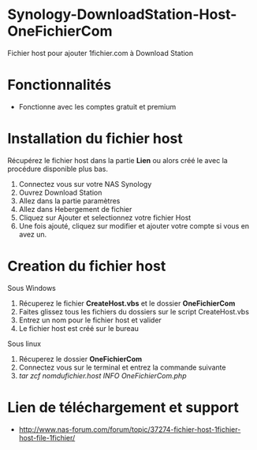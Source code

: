 # Synology-DownloadStation-Host-OneFichierCom
Fichier host pour ajouter 1fichier.com à Download Station 

# Fonctionnalités
- Fonctionne avec les comptes gratuit et premium

# Installation du fichier host
Récupérez le fichier host dans la partie **Lien** ou alors créé le avec la procédure disponible plus bas.

1. Connectez vous sur votre NAS Synology
2. Ouvrez Download Station
3. Allez dans la partie paramètres
4. Allez dans Hebergement de fichier
5. Cliquez sur Ajouter et selectionnez votre fichier Host
6. Une fois ajouté, cliquez sur modifier et ajouter votre compte si vous en avez un.

# Creation du fichier host
Sous Windows

1. Récuperez le fichier **CreateHost.vbs** et le dossier **OneFichierCom**
2. Faites glissez tous les fichiers du dossiers sur le script CreateHost.vbs
3. Entrez un nom pour le fichier host et valider
4. Le fichier host est créé sur le bureau

Sous linux

1. Récuperez le dossier **OneFichierCom**
2. Connectez vous sur le terminal et entrez la commande suivante
3. *tar zcf nomdufichier.host INFO OneFichierCom.php*

# Lien de téléchargement et support
- http://www.nas-forum.com/forum/topic/37274-fichier-host-1fichier-host-file-1fichier/
